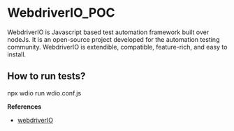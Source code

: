 # WebdriverIO_POC

WebdriverIO is Javascript based test automation framework built over nodeJs. It is an open-source project developed for the automation testing community. WebdriverIO is extendible, compatible, feature-rich, and easy to install.



 ## How to run tests?
 npx wdio run wdio.conf.js 


__References__ 
* [webdriverIO](https://webdriver.io/)

